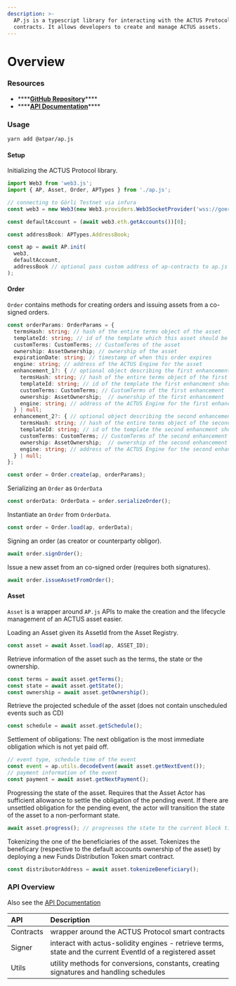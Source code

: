 ```yaml
---
description: >-
  AP.js is a typescript library for interacting with the ACTUS Protocol smart
  contracts. It allows developers to create and manage ACTUS assets.
---
```


# Overview

### Resources

* \*\*\*\*[**GitHub Repository**](https://github.com/atpar/ap-monorepo/tree/MS1/packages/ap.js)\*\*\*\*
* \*\*\*\*[**API Documentation**](https://ap-js.actus-protocol.io/)\*\*\*\*

### Usage

```bash
yarn add @atpar/ap.js
```

#### Setup

Initializing the ACTUS Protocol library.

```typescript
import Web3 from 'web3.js'; 
import { AP, Asset, Order, APTypes } from './ap.js';

// connecting to Görli Testnet via infura
const web3 = new Web3(new Web3.providers.Web3SocketProvider('wss://goerli.infura.io/ws/v3/<PROJECT_ID>'));

const defaultAccount = (await web3.eth.getAccounts())[0];

const addressBook: APTypes.AddressBook;

const ap = await AP.init(
  web3,
  defaultAccount,
  addressBook // optional pass custom address of ap-contracts to ap.js
);
```

#### Order

`Order` contains methods for creating orders and issuing assets from a co-signed orders.

```typescript
const orderParams: OrderParams = {
  termsHash: string; // hash of the entire terms object of the asset
  templateId: string; // id of the template which this asset should be based on
  customTerms: CustomTerms; // CustomTerms of the asset
  ownership: AssetOwnership; // ownership of the asset
  expirationDate: string; // timestamp of when this order expires
  engine: string; // address of the ACTUS Engine for the asset 
  enhancement_1?: { // optional object describing the first enhancement
    termsHash: string; // hash of the entire terms object of the first enhancement
    templateId: string; // id of the template the first enhancment should based on
    customTerms: CustomTerms; // CustomTerms of the first enhancement
    ownership: AssetOwnership;  // ownership of the first enhancement
    engine: string; // address of the ACTUS Engine for the first enhancement
  } | null;
  enhancement_2?: { // optional object describing the second enhancement
    termsHash: string; // hash of the entire terms object of the second enhancement
    templateId: string; // id of the template the second enhancment should based on
    customTerms: CustomTerms; // CustomTerms of the second enhancement
    ownership: AssetOwnership;  // ownership of the second enhancement
    engine: string; // address of the ACTUS Engine for the second enhancement
  } | null;
};

const order = Order.create(ap, orderParams);
```

Serializing an `Order` as `OrderData`

```typescript
const orderData: OrderData = order.serializeOrder();
```

Instantiate an `Order` from `OrderData`.

```typescript
const order = Order.load(ap, orderData);
```

Signing an order \(as creator or counterparty obligor\).

```typescript
await order.signOrder();
```

Issue a new asset from an co-signed order \(requires both signatures\).

```typescript
await order.issueAssetFromOrder();
```

#### Asset

`Asset` is a wrapper around `AP.js` APIs to make the creation and the lifecycle management of an ACTUS asset easier.

Loading an Asset given its AssetId from the Asset Registry.

```typescript
const asset = await Asset.load(ap, ASSET_ID);
```

Retrieve information of the asset such as the terms, the state or the ownership.

```typescript
const terms = await asset.getTerms();
const state = await asset.getState();
const ownership = await asset.getOwnership();
```

Retrieve the projected schedule of the asset \(does not contain unscheduled events such as CD\)

```typescript
const schedule = await asset.getSchedule();
```

Settlement of obligations: The next obligation is the most immediate obligation which is not yet paid off.

```typescript
// event type, schedule time of the event
const event = ap.utils.decodeEvent(await asset.getNextEvent());
// payment information of the event
const payment = await asset.getNextPayment();
```

Progressing the state of the asset. Requires that the Asset Actor has sufficient allowance to settle the obligation of the pending event. If there are unsettled obligation for the pending event, the actor will transition the state of the asset to a non-performant state.

```typescript
await asset.progress(); // progresses the state to the current block timestamp
```

Tokenizing the one of the beneficiaries of the asset. Tokenizes the beneficary \(respective to the default accounts ownership of the asset\) by deploying a new Funds Distribution Token smart contract.

```typescript
const distributorAddress = await asset.tokenizeBeneficiary();
```

### API Overview

Also see the [API Documentation](https://ap-js.actus-protocol.io/)

| API | Description |
| :--- | :--- |
| Contracts | wrapper around the ACTUS Protocol smart contracts |
| Signer | interact with actus-solidity engines - retrieve terms, state and the current EventId of a registered asset |
| Utils | utility methods for conversions, constants, creating signatures and handling schedules |



